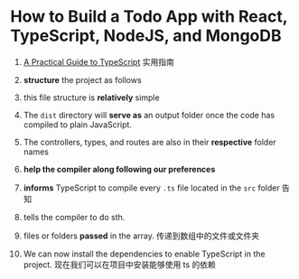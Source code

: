 # How to Build a Todo App with React, TypeScript, NodeJS, and MongoDB





1. [A Practical Guide to TypeScript](https://www.ibrahima-ndaw.com/blog/a-practical-guide-to-typescript/)  实用指南

2. **structure** the project as follows 

3. this file structure is **relatively** simple

4. The `dist` directory will **serve as** an output folder once the code has compiled to plain JavaScript.

5. The controllers, types, and routes are also in their **respective** folder names

6. **help the compiler along following our preferences**
7. **informs** TypeScript to compile every `.ts` file located in the `src` folder 告知
8. tells the compiler to do sth.
9. files or folders **passed** in the array. 传递到数组中的文件或文件夹
10. We can now install the dependencies to enable TypeScript in the project. 现在我们可以在项目中安装能够使用 ts 的依赖

